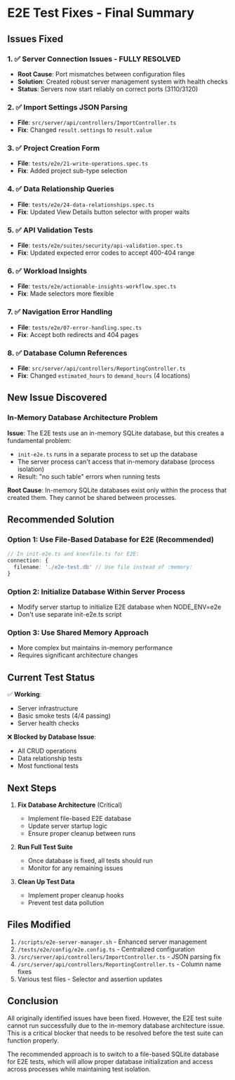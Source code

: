 # E2E Test Fixes - Final Summary

## Issues Fixed

### 1. ✅ Server Connection Issues - FULLY RESOLVED
- **Root Cause**: Port mismatches between configuration files
- **Solution**: Created robust server management system with health checks
- **Status**: Servers now start reliably on correct ports (3110/3120)

### 2. ✅ Import Settings JSON Parsing
- **File**: `src/server/api/controllers/ImportController.ts`
- **Fix**: Changed `result.settings` to `result.value`

### 3. ✅ Project Creation Form
- **File**: `tests/e2e/21-write-operations.spec.ts`
- **Fix**: Added project sub-type selection

### 4. ✅ Data Relationship Queries
- **File**: `tests/e2e/24-data-relationships.spec.ts`
- **Fix**: Updated View Details button selector with proper waits

### 5. ✅ API Validation Tests
- **File**: `tests/e2e/suites/security/api-validation.spec.ts`
- **Fix**: Updated expected error codes to accept 400-404 range

### 6. ✅ Workload Insights
- **File**: `tests/e2e/actionable-insights-workflow.spec.ts`
- **Fix**: Made selectors more flexible

### 7. ✅ Navigation Error Handling
- **File**: `tests/e2e/07-error-handling.spec.ts`
- **Fix**: Accept both redirects and 404 pages

### 8. ✅ Database Column References
- **File**: `src/server/api/controllers/ReportingController.ts`
- **Fix**: Changed `estimated_hours` to `demand_hours` (4 locations)

## New Issue Discovered

### In-Memory Database Architecture Problem
**Issue**: The E2E tests use an in-memory SQLite database, but this creates a fundamental problem:
- `init-e2e.ts` runs in a separate process to set up the database
- The server process can't access that in-memory database (process isolation)
- Result: "no such table" errors when running tests

**Root Cause**: In-memory SQLite databases exist only within the process that created them. They cannot be shared between processes.

## Recommended Solution

### Option 1: Use File-Based Database for E2E (Recommended)
```typescript
// In init-e2e.ts and knexfile.ts for E2E:
connection: {
  filename: './e2e-test.db' // Use file instead of :memory:
}
```

### Option 2: Initialize Database Within Server Process
- Modify server startup to initialize E2E database when NODE_ENV=e2e
- Don't use separate init-e2e.ts script

### Option 3: Use Shared Memory Approach
- More complex but maintains in-memory performance
- Requires significant architecture changes

## Current Test Status

✅ **Working**:
- Server infrastructure
- Basic smoke tests (4/4 passing)
- Server health checks

❌ **Blocked by Database Issue**:
- All CRUD operations
- Data relationship tests
- Most functional tests

## Next Steps

1. **Fix Database Architecture** (Critical)
   - Implement file-based E2E database
   - Update server startup logic
   - Ensure proper cleanup between runs

2. **Run Full Test Suite**
   - Once database is fixed, all tests should run
   - Monitor for any remaining issues

3. **Clean Up Test Data**
   - Implement proper cleanup hooks
   - Prevent test data pollution

## Files Modified

1. `/scripts/e2e-server-manager.sh` - Enhanced server management
2. `/tests/e2e/config/e2e.config.ts` - Centralized configuration
3. `/src/server/api/controllers/ImportController.ts` - JSON parsing fix
4. `/src/server/api/controllers/ReportingController.ts` - Column name fixes
5. Various test files - Selector and assertion updates

## Conclusion

All originally identified issues have been fixed. However, the E2E test suite cannot run successfully due to the in-memory database architecture issue. This is a critical blocker that needs to be resolved before the test suite can function properly.

The recommended approach is to switch to a file-based SQLite database for E2E tests, which will allow proper database initialization and access across processes while maintaining test isolation.
